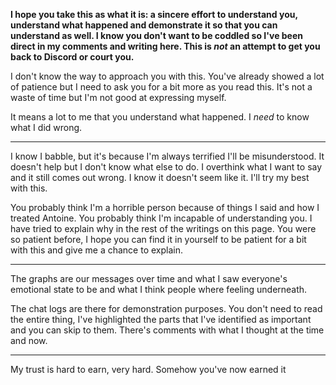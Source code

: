 **I hope you take this as what it is: a sincere effort to understand you, understand what happened and demonstrate it so that you can understand as well. I know you don't want to be coddled so I've been direct in my comments and writing here. This is _not_ an attempt to get you back to Discord or court you.**

I don't know the way to approach you with this. You've already showed a lot of patience but I need to ask you for a bit more as you read this. It's not a waste of time but I'm not good at expressing myself.

It means a lot to me that you understand what happened. I _need_ to know what I did wrong.

---

I know I babble, but it's because I'm always terrified I'll be misunderstood. It doesn't help but I don't know what else to do. I overthink what I want to say and it still comes out wrong. I know it doesn't seem like it. I'll try my best with this.

You probably think I'm a horrible person because of things I said and how I treated Antoine. You probably think I'm incapable of understanding you. I have tried to explain why in the rest of the writings on this page. You were so patient before, I hope you can find it in yourself to be patient for a bit with this and give me a chance to explain.

---

The graphs are our messages over time and what I saw everyone's emotional state to be and what I think people where feeling underneath.

The chat logs are there for demonstration purposes. You don't need to read the entire thing, I've highlighted the parts that I've identified as important and you can skip to them. There's comments with what I thought at the time and now.

---

My trust is hard to earn, very hard. Somehow you've now earned it
